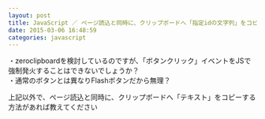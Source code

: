 ```yaml
---
layout: post
title: JavaScript ／ ページ読込と同時に、クリップボードへ「指定idの文字列」をコピーしたい
date: 2015-03-06 16:48:59
categories: javascript
---
```

<p>・zeroclipboardを検討しているのですが、「ボタンクリック」イベントをJSで強制発火することはできないでしょうか？<br>
・通常のボタンとは異なりFlashボタンだから無理？</p>

<p>上記以外で、ページ読込と同時に、クリップボードへ「テキスト」をコピーする方法があれば教えてください</p>
